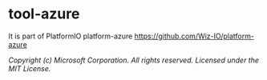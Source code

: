 # tool-azure

It is part of PlatformIO platform-azure https://github.com/Wiz-IO/platform-azure



_Copyright (c) Microsoft Corporation. All rights reserved. Licensed under the MIT License._

